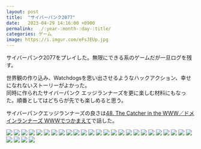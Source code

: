 ```yaml
---
layout: post
title:  "サイバーパンク2077"
date:   2023-04-29 14:16:00 +0900
permalink:   /:year-:month-:day-:title/
categories: ゲーム
image: https://i.imgur.com/eFsJEUp.jpg
---
```

サイバーパンク2077をプレイした。無限にできる系のゲームだが一旦ログを残す。  

世界観の作り込み、Watchdogsを思い出させるようなハックアクション、幸せになれないストーリーがよかった。  
同時に作られたサイバーパンク エッジランナーズを更に楽しむ材料にもなった。順番としてはどちらが先でも楽しめると思う。  
  
サイバーパンクエッジランナーズの良さは[48. The Catcher in the WWW／ドメインランナーズ  WWWでつかまえて](https://www-de-tsukamaete.github.io/episode/48)で話した。  

![](https://i.imgur.com/zB9H0Eg.jpg)
![](https://i.imgur.com/bBLLHcB.jpg)
![](https://i.imgur.com/T3iMPxy.jpg)
![](https://i.imgur.com/J2eKTw1.jpg)
![](https://i.imgur.com/my5oEEZ.jpg)
![](https://i.imgur.com/AtF1uvh.jpg)
![](https://i.imgur.com/eFsJEUp.jpg)
![](https://i.imgur.com/62xNi1f.jpg)
![](https://i.imgur.com/K4jppbJ.jpg)
![](https://i.imgur.com/beqBOG5.jpg)
![](https://i.imgur.com/rTMRY8U.jpg)
![](https://i.imgur.com/HZUwJfO.jpg)
![](https://i.imgur.com/F5z1m2P.jpg)
![](https://i.imgur.com/MEg8cK0.jpg)
![](https://i.imgur.com/wnP24gJ.jpg)
![](https://i.imgur.com/KhRsBrf.jpg)
![](https://i.imgur.com/D0mUpa0.jpg)
![](https://i.imgur.com/sYb6CU1.jpg)
![](https://i.imgur.com/kURmDms.jpg)
![](https://i.imgur.com/y5fJgvS.jpg)
![](https://i.imgur.com/MTxkiFf.jpg)
![](https://i.imgur.com/ZsIiEQD.jpg)
![](https://i.imgur.com/y3WTwy6.jpg)
![](https://i.imgur.com/156GBYs.jpg)
![](https://i.imgur.com/dggdHGp.jpg)
![](https://i.imgur.com/RXFe2Oy.jpg)
![](https://i.imgur.com/7HfC04c.jpg)
![](https://i.imgur.com/LV8M39A.jpg)
![](https://i.imgur.com/u6JrLBe.jpg)